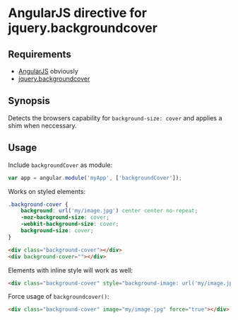 # AngularJS directive for jquery.backgroundcover

## Requirements

- [AngularJS][1] obviously
- [jquery.backgroundcover][2] 

## Synopsis

Detects the browsers capability for `background-size: cover` and applies a shim
when neccessary.

## Usage

Include `backgroundCover` as module:

```js
var app = angular.module('myApp', ['backgroundCover']);
```
Works on styled elements:

```css
.background-cover {
	background: url('my/image.jpg') center center no-repeat;
	-moz-background-size: cover;
	-webkit-background-size: cover;
	background-size: cover;
}
```

```html
<div class="background-cover"></div>
<div background-cover=""></div>
```

Elements with inline style will work as well:

```html
<div class="background-cover" style="background-image: url('my/image.jpg');"></div>
```

Force usage of `backgroundcover()`:

```html
<div class="background-cover" image="my/image.jpg" force="true"></div>
```

[1]: http://angularjs.org/
[2]: http://iwyg.github.io/jquery.backgroundcover/
